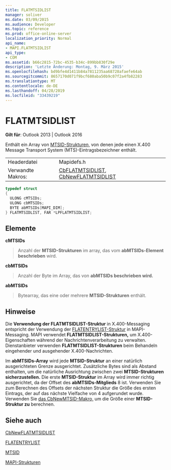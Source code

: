 ```yaml
---
title: FLATMTSIDLIST
manager: soliver
ms.date: 03/09/2015
ms.audience: Developer
ms.topic: reference
ms.prod: office-online-server
localization_priority: Normal
api_name:
- MAPI.FLATMTSIDLIST
api_type:
- COM
ms.assetid: b66c2815-72bc-4535-b34c-899bb830f29e
description: 'Letzte Änderung: Montag, 9. März 2015'
ms.openlocfilehash: bd9bfe4d1411b84a7811235aa68728afaefe64ab
ms.sourcegitcommit: 8657170d071f9bcf680aba50b9c07f2a4fb82283
ms.translationtype: MT
ms.contentlocale: de-DE
ms.lasthandoff: 04/28/2019
ms.locfileid: "33439219"
---
```

# <a name="flatmtsidlist"></a>FLATMTSIDLIST

  
  
**Gilt für**: Outlook 2013 | Outlook 2016 
  
Enthält ein Array von [MTSID-Strukturen,](mtsid.md) von denen jede einen X.400 Message Transport System (MTS)-Eintragsbezeichner enthält. 
  
|||
|:-----|:-----|
|Headerdatei  <br/> |Mapidefs.h  <br/> |
|Verwandte Makros:  <br/> |[CbFLATMTSIDLIST](cbflatmtsidlist.md), [CbNewFLATMTSIDLIST](cbnewflatmtsidlist.md) <br/> |
   
```cpp
typedef struct
{
  ULONG cMTSIDs;
  ULONG cbMTSIDs;
  BYTE abMTSIDs[MAPI_DIM];
} FLATMTSIDLIST, FAR *LPFLATMTSIDLIST;

```

## <a name="members"></a>Elemente

 **cMTSIDs**
  
> Anzahl der **MTSID-Strukturen** im array, das vom **abMTSIDs-Element beschrieben** wird. 
    
 **cbMTSIDs**
  
> Anzahl der Byte im Array, das von **abMTSIDs beschrieben wird.**
    
 **abMTSIDs**
  
> Bytearray, das eine oder mehrere **MTSID-Strukturen** enthält. 
    
## <a name="remarks"></a>Hinweise

Die **Verwendung der FLATMTSIDLIST-Struktur** in X.400-Messaging entspricht der Verwendung der [FLATENTRYLIST-Struktur](flatentrylist.md) in MAPI-Messaging. MAPI verwendet **FLATMTSIDLIST-Strukturen,** um X.400-Eigenschaften während der Nachrichtenverarbeitung zu verwalten. Dienstanbieter verwenden **FLATMTSIDLIST-Strukturen** beim Behandeln eingehender und ausgehender X.400-Nachrichten. 
  
Im **abMTSIDs-Array** wird jede **MTSID-Struktur** an einer natürlich ausgerichteten Grenze ausgerichtet. Zusätzliche Bytes sind als Abstand enthalten, um die natürliche Ausrichtung zwischen zwei **MTSID-Strukturen sicherzustellen.** Die erste **MTSID-Struktur** im Array wird immer richtig ausgerichtet, da der Offset des **abMTSIDs-Mitglieds** 8 ist. Verwenden Sie zum Berechnen des Offsets der nächsten Struktur die Größe des ersten Eintrags, der auf das nächste Vielfache von 4 aufgerundet wurde. Verwenden Sie [das CbNewMTSID-Makro,](cbnewmtsid.md) um die Größe einer **MTSID-Struktur zu** berechnen. 
  
## <a name="see-also"></a>Siehe auch



[CbNewFLATMTSIDLIST](cbnewflatmtsidlist.md)
  
[FLATENTRYLIST](flatentrylist.md)
  
[MTSID](mtsid.md)


[MAPI-Strukturen](mapi-structures.md)


